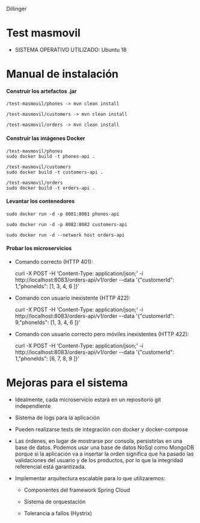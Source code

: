  Dillinger

# Test masmovil

* SISTEMA OPERATIVO UTILIZADO: Ubuntu 18


# Manual de instalación


#### Construir los artefactos .jar

    /test-masmovil/phones -> mvn clean install

    /test-masmovil/customers -> mvn clean install

    /test-masmovil/orders -> mvn clean install


#### Construir las imágenes Docker

    /test-masmovil/phones
    sudo docker build -t phones-api .

    /test-masmovil/customers
    sudo docker build -t customers-api .

    /test-masmovil/orders
    sudo docker build -t orders-api .

#### Levantar los contenedores

    sudo docker run -d -p 8081:8081 phones-api

    sudo docker run -d -p 8082:8082 customers-api

    sudo docker run -d --network host orders-api

#### Probar los microservicios

- Comando correcto (HTTP 401):

    curl -X POST -H 'Content-Type: application/json;' -i http://localhost:8083/orders-api/v1/order --data '{"customerId": 1,"phoneIds": [1, 3, 4, 6 ]}'

- Comando con usuario inexistente (HTTP 422):

    curl -X POST -H 'Content-Type: application/json;' -i http://localhost:8083/orders-api/v1/order --data '{"customerId": 9,"phoneIds": [1, 3, 4, 6 ]}'

- Comando con usuario correcto pero móviles inexistentes (HTTP 422):

  curl -X POST -H 'Content-Type: application/json;' -i http://localhost:8083/orders-api/v1/order --data '{"customerId": 1,"phoneIds": [6, 7, 8, 9 ]}'



# Mejoras para el sistema

* Idealmente, cada microservicio estará en un repositorio git independiente

* Sistema de logs para la aplicación

* Pueden realizarse tests de integración con docker y docker-compose

* Las órdenes, en lugar de mostrarse por consola, persistirlas en una base de datos. Podemos usar una base de datos NoSql como MongoDB porque si la aplicación va a insertar la orden significa que ha pasado las validaciones del usuario y de los productos, por lo que la integridad referencial está garantizada.

* Implementar arquitectura escalable para lo que utilizaremos:

    * Componentes del framework Spring Cloud

    * Sistema de orquestación

    * Tolerancia a fallos (Hystrix)
